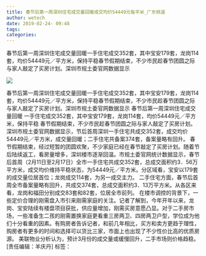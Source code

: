 ```yaml
---
title: 春节后第一周深圳住宅成交量回暖成交均价54449元每平米_广东频道
author: wetech
date: 2019-02-24- 09:48
tags: 
categories: 
---
```

春节后第一周深圳住宅成交量回暖一手住宅成交352套，其中宝安179套，龙岗114套，均价54449元／平方米，保持平稳春节假期结束，不少市民趁春节团圆之际与家人敲定了买房计划。深圳市规土委官网数据显示
<!-- more -->
                
<img align="center" border="0" src="http://p2.ifengimg.com/a/2016/0810/204c433878d5cf9size1_w16_h16.png" />
                
                
            
春节后第一周深圳住宅成交量回暖一手住宅成交352套，其中宝安179套，龙岗114套，均价54449元／平方米，保持平稳春节假期结束，不少市民趁春节团圆之际与家人敲定了买房计划。深圳市规土委官网数据显示
春节后第一周深圳住宅成交量回暖
一手住宅成交352套，其中宝安179套，龙岗114套，均价54449元／平方米，保持平稳
春节假期结束，不少市民趁春节团圆之际与家人敲定了买房计划。深圳市规土委官网数据显示，节后首周深圳一手住宅共成交352套，成交均价54449元／平方米，成交量回暖；二手住宅共备案374套，备案量略有回升。
春节假期结束，经过短暂的团圆欢聚，不少家庭已经在春节敲定了买房计划。随着节后陆续返工，看房量增多，深圳楼市逐渐回温。市规土委官网统计数据显示，春节后首周（2月11日至2月17日）全市一手住宅共成交352套，总成交面积约3．56万平方米，成交均价维持平稳状态，为54449元／平方米。分区域看，宝安以179套的成交量位居首位；龙岗成交114套，为另一成交主力。
二手住宅方面，春节后首周全市备案量略有回升，共成交374套，总成交面积约3．13万平方米。从各区来看，龙岗和福田分别成交83套和82套，位居全市前列。
在楼市调控的背景下，一些定价合理的刚需盘入市引来刚需家庭的关注。记者了解到，今年开年以来，龙岗、宝安陆续有楼盘项目获批，供应量增加，刚需买房意愿凸显。对于二手房市场，一些准备生二孩的刚需置换家庭更看重三房两卫、四房两卫户型，学位成为他们十分看重的因素。有购房者告诉记者，和前几年相比，买方和卖方更趋于理性，购房者有更多的时间和选择可以货比三家，市面上也出现了不少性价比高的优质房源。
美联物业分析认为，预计3月份的成交量或缓慢回升，二手市场则价格趋稳。
[责任编辑：羊庆丹]
标签：
 
             
